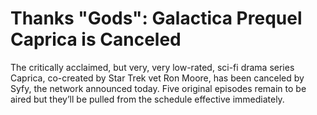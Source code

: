 # Thanks "Gods": Galactica Prequel Caprica is Canceled

The critically acclaimed, but very, very low-rated, sci-fi drama
series Caprica, co-created by Star Trek vet Ron Moore, has been
canceled by Syfy, the network announced today. Five original episodes
remain to be aired but they’ll be pulled from the schedule effective
immediately.
